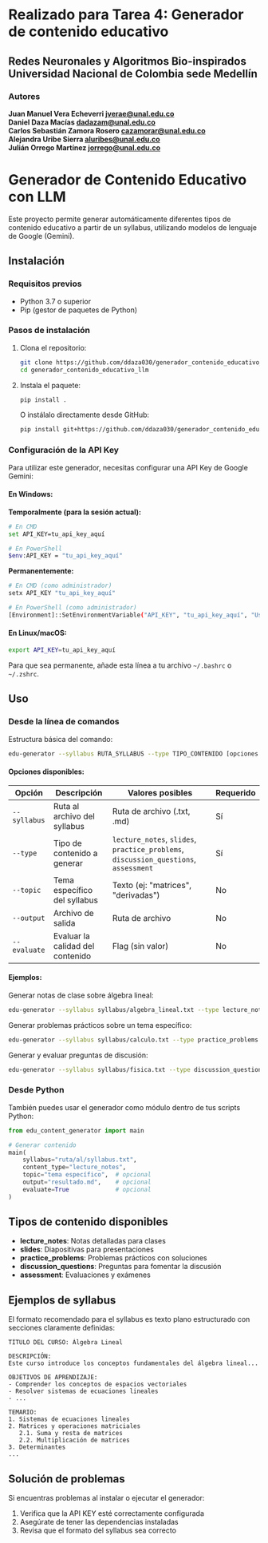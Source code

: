 # Realizado para Tarea 4: Generador de contenido educativo

**Redes Neuronales y Algoritmos Bio-inspirados**
**Universidad Nacional de Colombia sede Medellín**
---

### Autores
**Juan Manuel Vera Echeverri jverae@unal.edu.co**  
**Daniel Daza Macías dadazam@unal.edu.co**  
**Carlos Sebastián Zamora Rosero cazamorar@unal.edu.co**  
**Alejandra Uribe Sierra aluribes@unal.edu.co**  
**Julián Orrego Martínez jorrego@unal.edu.co**   
  

# Generador de Contenido Educativo con LLM

Este proyecto permite generar automáticamente diferentes tipos de contenido educativo a partir de un syllabus, utilizando modelos de lenguaje de Google (Gemini).

## Instalación

### Requisitos previos
- Python 3.7 o superior
- Pip (gestor de paquetes de Python)

### Pasos de instalación

1. Clona el repositorio:
   ```bash
   git clone https://github.com/ddaza030/generador_contenido_educativo_llm.git
   cd generador_contenido_educativo_llm
   ```

2. Instala el paquete:
   ```bash
   pip install .
   ```

   O instálalo directamente desde GitHub:
   ```bash
   pip install git+https://github.com/ddaza030/generador_contenido_educativo_llm.git
   ```

### Configuración de la API Key

Para utilizar este generador, necesitas configurar una API Key de Google Gemini:

#### En Windows:

**Temporalmente (para la sesión actual):**
```bash
# En CMD
set API_KEY=tu_api_key_aquí

# En PowerShell
$env:API_KEY = "tu_api_key_aquí"
```

**Permanentemente:**
```bash
# En CMD (como administrador)
setx API_KEY "tu_api_key_aquí"

# En PowerShell (como administrador)
[Environment]::SetEnvironmentVariable("API_KEY", "tu_api_key_aquí", "User")
```

#### En Linux/macOS:
```bash
export API_KEY=tu_api_key_aquí
```

Para que sea permanente, añade esta línea a tu archivo `~/.bashrc` o `~/.zshrc`.

## Uso

### Desde la línea de comandos

Estructura básica del comando:
```bash
edu-generator --syllabus RUTA_SYLLABUS --type TIPO_CONTENIDO [opciones adicionales]
```

#### Opciones disponibles:

| Opción | Descripción | Valores posibles | Requerido |
|--------|-------------|-----------------|-----------|
| `--syllabus` | Ruta al archivo del syllabus | Ruta de archivo (.txt, .md) | Sí |
| `--type` | Tipo de contenido a generar | `lecture_notes`, `slides`, `practice_problems`, `discussion_questions`, `assessment` | Sí |
| `--topic` | Tema específico del syllabus | Texto (ej: "matrices", "derivadas") | No |
| `--output` | Archivo de salida | Ruta de archivo | No |
| `--evaluate` | Evaluar la calidad del contenido | Flag (sin valor) | No |

#### Ejemplos:

Generar notas de clase sobre álgebra lineal:
```bash
edu-generator --syllabus syllabus/algebra_lineal.txt --type lecture_notes --output notas_clase.md
```

Generar problemas prácticos sobre un tema específico:
```bash
edu-generator --syllabus syllabus/calculo.txt --type practice_problems --topic "Integrales definidas" --output problemas.md
```

Generar y evaluar preguntas de discusión:
```bash
edu-generator --syllabus syllabus/fisica.txt --type discussion_questions --evaluate
```

### Desde Python

También puedes usar el generador como módulo dentro de tus scripts Python:

```python
from edu_content_generator import main

# Generar contenido
main(
    syllabus="ruta/al/syllabus.txt",
    content_type="lecture_notes",
    topic="tema específico",  # opcional
    output="resultado.md",    # opcional
    evaluate=True             # opcional
)
```

## Tipos de contenido disponibles

- **lecture_notes**: Notas detalladas para clases
- **slides**: Diapositivas para presentaciones
- **practice_problems**: Problemas prácticos con soluciones
- **discussion_questions**: Preguntas para fomentar la discusión
- **assessment**: Evaluaciones y exámenes

## Ejemplos de syllabus

El formato recomendado para el syllabus es texto plano estructurado con secciones claramente definidas:

```
TÍTULO DEL CURSO: Álgebra Lineal

DESCRIPCIÓN:
Este curso introduce los conceptos fundamentales del álgebra lineal...

OBJETIVOS DE APRENDIZAJE:
- Comprender los conceptos de espacios vectoriales
- Resolver sistemas de ecuaciones lineales
- ...

TEMARIO:
1. Sistemas de ecuaciones lineales
2. Matrices y operaciones matriciales
   2.1. Suma y resta de matrices
   2.2. Multiplicación de matrices
3. Determinantes
...
```

## Solución de problemas

Si encuentras problemas al instalar o ejecutar el generador:

1. Verifica que la API KEY esté correctamente configurada
2. Asegúrate de tener las dependencias instaladas
3. Revisa que el formato del syllabus sea correcto

